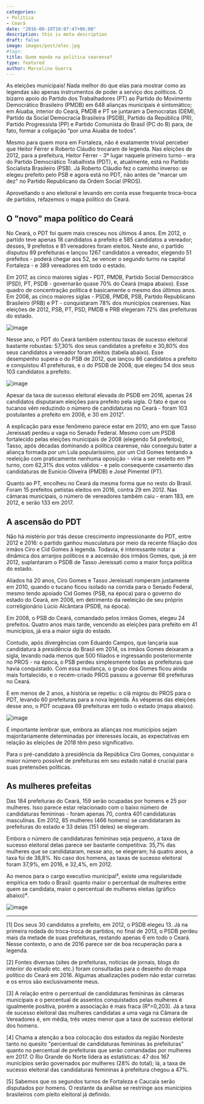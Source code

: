 ```yaml
---
categories:
- Política
- Ceará
date: "2016-08-19T10:07:47+06:00"
description: this is meta description
draft: false
image: images/post/elec.jpg
#tags:
title: Quem manda na política cearense?
type: featured
author: Marcelino Guerra
---
```


As eleições municipais! Nada melhor do que elas para mostrar como as legendas são apenas instrumentos de poder a serviço dos políticos. O bizarro apoio do Partido dos Trabalhadores (PT) ao Partido do Movimento Democrático Brasileiro (PMDB) em 648 alianças municipais é sintomático; em Aiuaba, interior do Ceará, PMDB e PT se juntaram a Democratas (DEM), Partido da Social Democracia Brasileira (PSDB), Partido da República (PR), Partido Progressista (PP) e Partido Comunista do Brasil (PC do B) para, de fato, formar a coligação “por uma Aiuaba de todos”.

Mesmo para quem mora em Fortaleza, não é exatamente trivial perceber que Heitor Férrer e Roberto Cláudio trocaram de legenda. Nas eleições de 2012, para a prefeitura, Heitor Férrer - 3º lugar naquele primeiro turno - era do Partido Democrático Trabalhista (PDT), e, atualmente, está no Partido Socialista Brasileiro (PSB). Já Roberto Cláudio fez o caminho inverso: se elegeu prefeito pelo PSB e agora está no PDT, não antes de "marcar um dez" no Partido Republicano da Ordem Social (PROS).

Aproveitando o ano eleitoral e levando em conta esse frequente troca-troca de partidos, refazemos o mapa político do Ceará.

## O "novo" mapa político do Ceará

No Ceará, o PDT foi quem mais cresceu nos últimos 4 anos. Em 2012, o partido teve apenas 18 candidatos a prefeito e 585 candidatos a vereador; desses, 9 prefeitos e 81 vereadores foram eleitos. Neste ano, o partido disputou 89 prefeituras e lançou 1267 candidatos a vereador, elegendo 51 prefeitos - poderá chegar aos 52, se vencer o segundo turno na capital Fortaleza - e 389 vereadores em todo o estado.

Em 2017, as cinco maiores siglas - PDT, PMDB, Partido Social Democrático (PSD), PT, PSDB - governarão quase 70% do Ceará (mapa abaixo). Esse quadro de concentração política é basicamente o mesmo dos últimos anos. Em 2008, as cinco maiores siglas - PSDB, PMDB, PSB, Partido Republicano Brasileiro (PRB) e PT - conquistaram 78% dos municípios cearenses. Nas eleições de 2012, PSB, PT, PSD, PMDB e PRB elegeram 72% das prefeituras do estado.

![image](../../images/post/cand2017.png)

Nesse ano, o PDT do Ceará também ostentou taxas de sucesso eleitoral bastante robustas: 57,30% dos seus candidatos a prefeito e 30,80% dos seus candidatos a vereador foram eleitos (tabela abaixo). Esse desempenho supera o do PSB de 2012, que lançou 86 candidatos a prefeito e conquistou 41 prefeituras, e o do PSDB de 2008, que elegeu 54 dos seus 103 candidatos a prefeito.


![image](../../images/post/tabela.png)

Apesar da taxa de sucesso eleitoral elevada do PSDB em 2016, apenas 24 candidatos disputaram eleições para prefeito pela sigla. O fato é que os tucanos vêm reduzindo o número de candidaturas no Ceará - foram 103 postulantes a prefeito em 2008, e 30 em 2012¹.

A explicação para esse fenômeno parece estar em 2010, ano em que Tasso Jereissati perdeu a vaga no Senado Federal. Mesmo com um PSDB fortalecido pelas eleições municipais de 2008 (elegendo 54 prefeitos), Tasso, após décadas dominando a política cearense, não conseguiu bater a aliança formada por um Lula popularíssimo, por um Cid Gomes tentando a reeleição com praticamente nenhuma oposição - viria a ser reeleito em 1º turno, com 62,31% dos votos válidos - e pelo consequente casamento das candidaturas de Eunício Oliveira (PMDB) e José Pimentel (PT).

Quanto ao PT, encolheu no Ceará da mesma forma que no resto do Brasil. Foram 15 prefeitos petistas eleitos em 2016, contra 29 em 2012. Nas câmaras municipais, o número de vereadores também caiu - eram 183, em 2012, e serão 133 em 2017.

## A ascensão do PDT

Não há mistério por trás desse crescimento impressionante do PDT, entre 2012 e 2016: o partido ganhou musculatura por meio da recente filiação dos irmãos Ciro e Cid Gomes à legenda. Todavia, é interessante notar a dinâmica dos arranjos políticos e a ascensão dos irmãos Gomes, que, já em 2012, suplantaram o PSDB de Tasso Jereissati como a maior força política do estado.

Aliados há 20 anos, Ciro Gomes e Tasso Jereissati romperam justamente em 2010, quando o tucano ficou isolado na corrida para o Senado Federal, mesmo tendo apoiado Cid Gomes  (PSB, na época) para o governo do estado do Ceará, em 2006, em detrimento da reeleição de seu próprio correligionário Lúcio Alcântara (PSDB, na época).

Em 2008, o PSB do Ceará, comandado pelos irmãos Gomes, elegeu 24 prefeitos. Quatro anos mais tarde, vencendo as eleições para prefeito em 41 municípios, já era a maior sigla do estado.

Contudo, após divergências com Eduardo Campos, que lançaria sua candidatura à presidência do Brasil em 2014, os irmãos Gomes deixaram a sigla, levando nada menos que 500 filiados e ingressando posteriormente no PROS - na época, o PSB perdeu simplesmente todas as prefeituras que havia conquistado. Com essa mudança, o grupo dos Gomes ficou ainda mais fortalecido, e o recém-criado PROS passou a governar 66 prefeituras no Ceará.

E em menos de 2 anos, a história se repetiu: o clã migrou do PROS para o PDT, levando 60 prefeituras para a nova legenda. Às vésperas das eleições desse ano, o PDT ocupava 69 prefeituras em todo o estado (mapa abaixo).

![image](../../images/post/cand2016.png)

É importante lembrar que, embora as alianças nos municípios sejam majoritariamente determinadas por interesses locais, as expectativas em relação às eleições de 2018 têm peso significativo.

Para o pré-candidato à presidência da República Ciro Gomes, conquistar o maior número possível de prefeituras em seu estado natal é crucial para suas pretensões políticas.

## As mulheres prefeitas

Das 184 prefeituras do Ceará, 159 serão ocupadas por homens e 25 por mulheres. Isso parece estar relacionado com o baixo número de candidaturas femininas - foram apenas 70, contra 401 candidaturas masculinas. Em 2012, 85 mulheres (466 homens) se candidataram às prefeituras do estado e 33  delas (151 deles) se elegeram.

Embora o número de candidaturas femininas seja pequeno, a taxa de sucesso eleitoral delas parece ser bastante competitiva: 35,7% das mulheres que se candidataram, nesse ano, se elegeram; há quatro anos, a taxa foi de 38,8%. No caso dos homens, as taxas de sucesso eleitoral foram 37,9%, em 2016, e 32,4%, em 2012.

Ao menos para o cargo executivo municipal³, existe uma regularidade empírica em todo o Brasil: quanto maior o percentual de mulheres entre quem se candidata, maior o percentual de mulheres eleitas (gráfico abaixo)⁴.

![image](../../images/post/graph.png)

---

[1] Dos seus 30 candidatos a prefeito, em 2012, o PSDB elegeu 13. Já na primeira rodada do troca-troca de partidos, no final de 2013, o PSDB perdeu mais da metade de suas prefeituras, restando apenas 6 em todo o Ceará. Nesse contexto, o ano de 2016 parece ser de boa recuperação para a legenda.   

[2] Fontes diversas (sites de prefeituras, notícias de jornais, blogs do interior do estado etc. etc.) foram consultadas para o desenho do mapa político do Ceará em 2016. Algumas atualizações podem não estar corretas e os erros são exclusivamente meus.

[3] A relação entre o percentual de candidaturas femininas às câmaras municipais e o percentual de assentos conquistados pelas mulheres é igualmente positiva, porém a associação é mais fraca (R²=0,203). Já a taxa de sucesso eleitoral das mulheres candidatas a uma vaga na Câmara de Vereadores é, em média, três vezes menor que a taxa de sucesso eleitoral dos homens.  

[4] Chama a atenção a boa colocação dos estados da região Nordeste tanto no quesito "percentual de candidaturas femininas às prefeituras" quanto no percentual de prefeituras que serão comandadas por mulheres em 2017. O Rio Grande do Norte lidera as estatísticas: 47 dos 167 municípios serão governados por mulheres (28% do total); lá, a taxa de sucesso eleitoral das candidaturas femininas à prefeitura chegou a 47%.

[5] Sabemos que os segundos turnos de Fortaleza e Caucaia serão disputados por homens. O restante da análise se restringe aos municípios brasileiros com pleito eleitoral já definido.
